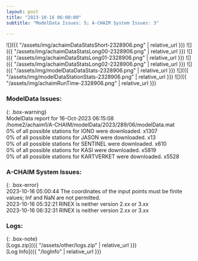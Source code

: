```yaml
---
layout: post
title: "2023-10-16 06:00:00"
subtitle: "ModelData Issues: 5; A-CHAIM System Issues: 3"

---
```


![]({{ "/assets/img/achaimDataStatsShort-2328906.png" | relative_url }})
![]({{ "/assets/img/achaimDataStatsLong00-2328906.png" | relative_url }})
![]({{ "/assets/img/achaimDataStatsLong01-2328906.png" | relative_url }})
![]({{ "/assets/img/achaimDataStatsLong02-2328906.png" | relative_url }})
![]({{ "/assets/img/modelDataDataStats-2328906.png" | relative_url }})
![]({{ "/assets/img/modelDataStationStats-2328906.png" | relative_url }})
![]({{ "/assets/img/achaimRunTime-2328906.png" | relative_url }})


### ModelData Issues:  
  
{: .box-warning}  
 ModelData report for 16-Oct-2023 06:15:08   
 /home2/achaim1/A-CHAIM/modelData/2023/289/06/modelData.mat   
 0% of all possible stations for IONO were downloaded. x1307   
 0% of all possible stations for JASON were downloaded. x13   
 0% of all possible stations for SENTINEL were downloaded. x610   
 0% of all possible stations for KASI were downloaded. x5819   
 0% of all possible stations for KARTVERKET were downloaded. x5528   
  
### A-CHAIM System Issues:  
  
{: .box-error}  
2023-10-16 05:00:44 The coordinates of the input points must be finite values; Inf and NaN are not permitted.  
2023-10-16 05:32:21 RINEX is neither version 2.xx or 3.xx  
2023-10-16 06:32:31 RINEX is neither version 2.xx or 3.xx  

### Logs:  
  
{: .box-note}  
[Logs.zip]({{ "/assets/other/logs.zip" | relative_url }})  
[Log Info]({{ "/logInfo" | relative_url }})  
